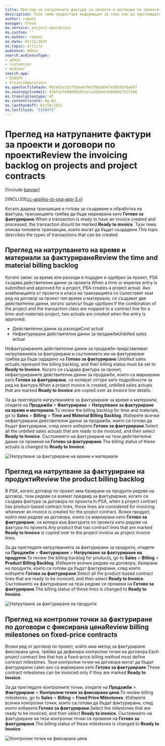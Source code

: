 ```yaml
---
title: Преглед на натрупаните фактури за проекти и договори по проекти
description: Тази тема предоставя информация за това как да преглеждате натрупванията на време, разходи и продукти и как да ги маркирате като готови за фактуриране.
author: rumant
manager: kfend
ms.service: project-operations
ms.custom: ''
ms.author: rumant
ms.date: 03/11/2019
ms.topic: article
audience: Admin
search.audienceType:
- admin
- customizer
- enduser
search.app:
- D365PS
- ProjectOperations
ms.openlocfilehash: 092455a131f556e4f943f6bb89d7e38358f0a697
ms.sourcegitcommit: 418fa1fe9d605b8faccc2d5dee1b04b4e753f194
ms.translationtype: HT
ms.contentlocale: bg-BG
ms.lasthandoff: 02/10/2021
ms.locfileid: "5150475"
---
```

# <a name="review-the-invoicing-backlog-on-projects-and-project-contracts"></a><span data-ttu-id="93cd9-103">Преглед на натрупаните фактури за проекти и договори по проекти</span><span class="sxs-lookup"><span data-stu-id="93cd9-103">Review the invoicing backlog on projects and project contracts</span></span>

[!include [banner](../includes/psa-now-project-operations.md)]

[!INCLUDE[cc-applies-to-psa-app-3.x](../includes/cc-applies-to-psa-app-3x.md)]

<span data-ttu-id="93cd9-104">Когато дадена транзакция е готова за създаване и обработка на фактура, транзакцията трябва да бъде маркирана като **Готово за фактуриране**.</span><span class="sxs-lookup"><span data-stu-id="93cd9-104">When a transaction is ready to have an invoice created and processed, the transaction should be marked **Ready to invoice**.</span></span> <span data-ttu-id="93cd9-105">Тази тема описва типовете транзакции, които могат да бъдат създадени.</span><span class="sxs-lookup"><span data-stu-id="93cd9-105">This topic describes the types of transactions that can be created.</span></span>

## <a name="review-the-time-and-material-billing-backlog"></a><span data-ttu-id="93cd9-106">Преглед на натрупването на време и материали за фактуриране</span><span class="sxs-lookup"><span data-stu-id="93cd9-106">Review the time and material billing backlog</span></span>

<span data-ttu-id="93cd9-107">Когато запис за време или разходи е подаден и одобрен за проект, PSA създава действителни данни за проекта.</span><span class="sxs-lookup"><span data-stu-id="93cd9-107">When a time or expense entry is submitted and approved for a project, PSA creates a project actual.</span></span> <span data-ttu-id="93cd9-108">Ако комбинацията от проекта и класа на транзакцията се съпоставят към ред на договор за проект тип време и материали, се създават две действителни данни, когато записът бъде одобрен:</span><span class="sxs-lookup"><span data-stu-id="93cd9-108">If the combination of the project and the transaction class are mapped to a contract line for a time-and-materials project, two actuals are created when the entry is approved:</span></span>

- <span data-ttu-id="93cd9-109">Действителни данни за разходи</span><span class="sxs-lookup"><span data-stu-id="93cd9-109">Cost actual</span></span> 
- <span data-ttu-id="93cd9-110">Нефактурирани действителни данни за продажби</span><span class="sxs-lookup"><span data-stu-id="93cd9-110">Unbilled sales actual</span></span>

<span data-ttu-id="93cd9-111">Нефактурираните действителни данни за продажби представляват натрупванията за фактуриране и състоянието им на фактуриране трябва да бъде зададено на **Готово за фактуриране**.</span><span class="sxs-lookup"><span data-stu-id="93cd9-111">Unbilled sales actuals represent the billing backlog, and their billing status must be set to **Ready to Invoice**.</span></span> <span data-ttu-id="93cd9-112">Когато се създава фактура за проект, нефактурираните действителни данни за продажби, които са маркирани като **Готови за фактуриране**, се копират отгоре като подробности за ред на фактура.</span><span class="sxs-lookup"><span data-stu-id="93cd9-112">When a project invoice is created, unbilled sales actuals that are marked **Ready to Invoice** are copied over as invoice line details.</span></span>

<span data-ttu-id="93cd9-113">За да прегледате натрупванията за фактуриране за време и материали, отидете на **Продажби** \> **Фактуриране** \> **Натрупване за фактуриране на време и материали**.</span><span class="sxs-lookup"><span data-stu-id="93cd9-113">To review the billing backlog for time and materials, go to **Sales** \> **Billing** \> **Time and Material Billing Backlog**.</span></span> <span data-ttu-id="93cd9-114">Изберете всички нефактурирани действителни данни за продажби, които са готови да бъдат фактурирани, след което изберете **Готово за фактуриране**.</span><span class="sxs-lookup"><span data-stu-id="93cd9-114">Select all the unbilled sales actuals that are ready to be invoiced, and then select **Ready to Invoice**.</span></span> <span data-ttu-id="93cd9-115">Състоянието на фактуриране на тези действителни данни се променя на **Готово за фактуриране**.</span><span class="sxs-lookup"><span data-stu-id="93cd9-115">The billing status of these actuals is changed to **Ready to Invoice**.</span></span>

![Натрупване за фактуриране на време и материали](media/TMBacklog.png)

## <a name="review-the-product-billing-backlog"></a><span data-ttu-id="93cd9-117">Преглед на натрупване за фактуриране на продукти</span><span class="sxs-lookup"><span data-stu-id="93cd9-117">Review the product billing backlog</span></span>

<span data-ttu-id="93cd9-118">В PSA, когато договор по проект има базирани на продукти редове на договор, тези редове се вземат предвид за фактуриране, когато се създава фактура за договора по проекта.</span><span class="sxs-lookup"><span data-stu-id="93cd9-118">In PSA, when a project contract has product-based contract lines, those lines are considered for invoicing whenever an invoice is created for the project contract.</span></span> <span data-ttu-id="93cd9-119">Всеки продукт, който има редове на договора, които са маркирани като **Готово за фактуриране**, се копира във фактурата по проекта като редове на фактура по проекта.</span><span class="sxs-lookup"><span data-stu-id="93cd9-119">Any product that has contract lines that are marked **Ready to Invoice** is copied over to the project invoice as project invoice lines.</span></span>

<span data-ttu-id="93cd9-120">За да прегледате натрупванията за фактуриране за продукти, отидете на **Продажби** \> **Фактуриране** \> **Натрупване за фактуриране на продукти**.</span><span class="sxs-lookup"><span data-stu-id="93cd9-120">To review the billing backlog for products, go to **Sales** \> **Billing** \> **Product Billing Backlog**.</span></span> <span data-ttu-id="93cd9-121">Изберете всички редове на договора, базирани на продукти, които са готови да бъдат фактурирани, след което изберете **Готово за фактуриране**.</span><span class="sxs-lookup"><span data-stu-id="93cd9-121">Select all the product-based contract lines that are ready to be invoiced, and then select **Ready to Invoice**.</span></span> <span data-ttu-id="93cd9-122">Състоянието на фактуриране на тези редове се променя на **Готово за фактуриране**.</span><span class="sxs-lookup"><span data-stu-id="93cd9-122">The billing status of these lines is changed to **Ready to Invoice**.</span></span>

![Натрупване за фактуриране на продукти](media/ProductBacklog.png)

## <a name="review-billing-milestones-on-fixed-price-contracts"></a><span data-ttu-id="93cd9-124">Преглед на контролни точки за фактуриране по договори с фиксирана цена</span><span class="sxs-lookup"><span data-stu-id="93cd9-124">Review billing milestones on fixed-price contracts</span></span>

<span data-ttu-id="93cd9-125">Всеки ред от договор по проект, който има метод за фактуриране фиксирана цена, трябва да дефинира контролни точки на договора.</span><span class="sxs-lookup"><span data-stu-id="93cd9-125">Each project contract line that has a fixed-price billing method must define contract milestones.</span></span> <span data-ttu-id="93cd9-126">Тези контролни точки на договора могат да бъдат фактурирани само ако са маркирани като **Готово за фактуриране**.</span><span class="sxs-lookup"><span data-stu-id="93cd9-126">These contract milestones can be invoiced only if they are marked **Ready to Invoice**.</span></span> 

<span data-ttu-id="93cd9-127">За да прегледате контролните точки, отидете на **Продажби** \> **Фактуриране** \> **Контролни точки за фиксирана цена**.</span><span class="sxs-lookup"><span data-stu-id="93cd9-127">To review billing milestones, go to **Sales** \> **Billing** \> **Fixed Price Milestones**.</span></span> <span data-ttu-id="93cd9-128">Изберете всички контролни точки, които са готови да бъдат фактурирани, след което изберете **Готово за фактуриране**.</span><span class="sxs-lookup"><span data-stu-id="93cd9-128">Select the milestones that are ready to be invoiced, and then select **Ready to invoice**.</span></span> <span data-ttu-id="93cd9-129">Състоянието на фактуриране на тези контролни точки се променя на **Готово за фактуриране**.</span><span class="sxs-lookup"><span data-stu-id="93cd9-129">The billing status of these milestones is changed to **Ready to Invoice**.</span></span>

![Контролни точки на фиксирана цена](media/FPBacklog.png)
